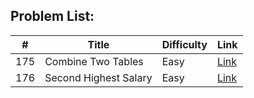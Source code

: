 ## Problem List:

| #   | Title                   | Difficulty | Link                                      |
|-----|-------------------------|------------|-------------------------------------------|
| 175 | Combine Two Tables      | Easy       | [Link](https://leetcode.com/problems/combine-two-tables/) |
| 176 | Second Highest Salary   | Easy       | [Link](https://leetcode.com/problems/second-highest-salary/) |
